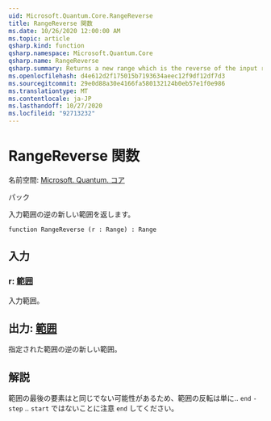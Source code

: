 ```yaml
---
uid: Microsoft.Quantum.Core.RangeReverse
title: RangeReverse 関数
ms.date: 10/26/2020 12:00:00 AM
ms.topic: article
qsharp.kind: function
qsharp.namespace: Microsoft.Quantum.Core
qsharp.name: RangeReverse
qsharp.summary: Returns a new range which is the reverse of the input range.
ms.openlocfilehash: d4e612d2f175015b7193634aeec12f9df12df7d3
ms.sourcegitcommit: 29e0d88a30e4166fa580132124b0eb57e1f0e986
ms.translationtype: MT
ms.contentlocale: ja-JP
ms.lasthandoff: 10/27/2020
ms.locfileid: "92713232"
---
```

# <a name="rangereverse-function"></a>RangeReverse 関数

名前空間: [Microsoft. Quantum. コア](xref:Microsoft.Quantum.Core)

パック [](https://nuget.org/packages/)


入力範囲の逆の新しい範囲を返します。

```qsharp
function RangeReverse (r : Range) : Range
```


## <a name="input"></a>入力

### <a name="r--range"></a>r: [範囲](xref:microsoft.quantum.lang-ref.range)

入力範囲。



## <a name="output--range"></a>出力: [範囲](xref:microsoft.quantum.lang-ref.range)

指定された範囲の逆の新しい範囲。

## <a name="remarks"></a>解説

範囲の最後の要素はと同じでない可能性があるため、範囲の反転は単に.. `end` `-step` .. `start` ではないことに注意 `end` してください。